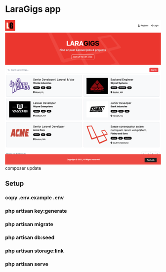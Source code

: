 # LaraGigs app


![Alt text](/public/images/screen.png "LaraGigs")composer update
## Setup
### copy .env.example .env
### php artisan key:generate
### php artisan migrate
### php artisan db:seed
### php artisan storage:link
### php artisan serve
